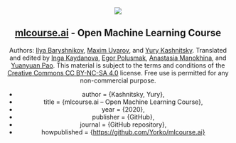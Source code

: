 <center>
<img src="https://habrastorage.org/webt/ia/m9/zk/iam9zkyzqebnf_okxipihkgjwnw.jpeg">

## [mlcourse.ai](https://mlcourse.ai) - Open Machine Learning Course
    
Authors: [Ilya Baryshnikov](https://www.linkedin.com/in/baryshnikov-ilya/), [Maxim Uvarov](https://www.linkedin.com/in/maxis42/), and [Yury Kashnitsky](https://yorko.github.io). Translated and edited by [Inga Kaydanova](https://www.linkedin.com/in/inga-kaidanova-a92398b1/), [Egor Polusmak](https://www.linkedin.com/in/egor-polusmak/), [Anastasia Manokhina](https://www.linkedin.com/in/anastasiamanokhina/), and [Yuanyuan Pao](https://www.linkedin.com/in/yuanyuanpao/). This material is subject to the terms and conditions of the [Creative Commons CC BY-NC-SA 4.0](https://creativecommons.org/licenses/by-nc-sa/4.0/) license. Free use is permitted for any non-commercial purpose.

* author = {Kashnitsky, Yury},
* title = {mlcourse.ai – Open Machine Learning Course},
* year = {2020},
* publisher = {GitHub},
* journal = {GitHub repository},
* howpublished = {https://github.com/Yorko/mlcourse.ai}
